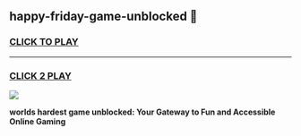 
## happy-friday-game-unblocked 👋
<h3>
<a href="https://premium.freeplayer.one?title=happy-friday-game-unblocked&ref=14F">CLICK TO PLAY</a></h3>
<hr>

<h3>
<a href="https://premium.freeplayer.one?title=happy-friday-game-unblocked&ref=14F">CLICK 2 PLAY</a>
  
</h3>

<a href="https://premium.freeplayer.one?title=happy-friday-game-unblocked&ref=12F/"><img src="https://clearcache.store/games.png"></a>


**worlds hardest game unblocked: Your Gateway to Fun and Accessible Online Gaming**
